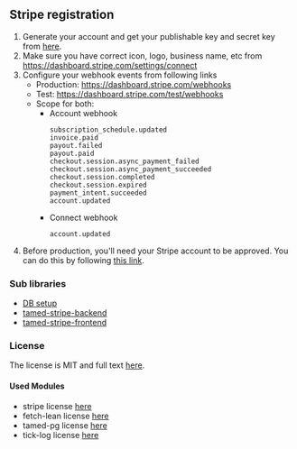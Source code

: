 ## Stripe registration

1. Generate your account and get your publishable key and secret key from [here](https://dashboard.stripe.com/register).
2. Make sure you have correct icon, logo, business name, etc from https://dashboard.stripe.com/settings/connect
3. Configure your webhook events from following links
	- Production: https://dashboard.stripe.com/webhooks
	- Test: https://dashboard.stripe.com/test/webhooks
	- Scope for both:
    	- Account webhook
			```
			subscription_schedule.updated
			invoice.paid
			payout.failed
			payout.paid
			checkout.session.async_payment_failed
			checkout.session.async_payment_succeeded
			checkout.session.completed
			checkout.session.expired
			payment_intent.succeeded
			account.updated
			```
		- Connect webhook
			```
			account.updated
			```
4. Before production, you'll need your Stripe account to be approved. You can do this by following [this link](https://stripe.com/docs/connect/testing#testing-account-approval).


### Sub libraries

- [DB setup](https://github.com/MehmetKaplan/tamed-stripe/blob/master/database-setup/README.md)
- [tamed-stripe-backend](https://github.com/MehmetKaplan/tamed-stripe/blob/master/backend/README.md)
- [tamed-stripe-frontend](https://github.com/MehmetKaplan/tamed-stripe/blob/master/frontend/README.md)


### License

The license is MIT and full text [here](https://github.com/MehmetKaplan/tamed-stripe/blob/master/LICENSE).

#### Used Modules

* stripe license [here](./OtherLicenses/stripe.txt)
* fetch-lean license [here](./OtherLicenses/fetch-lean.txt)
* tamed-pg license [here](./OtherLicenses/tamed-pg.txt)
* tick-log license [here](./OtherLicenses/tick-log.txt)